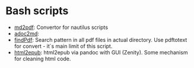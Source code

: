 
Bash scripts
============

* [md2pdf](md2pdf.sh): Convertor for nautilus scripts
* [adoc2md](adoc2md.sh):
* [findPdf](findPdf.sh):  Search pattern in all pdf files in actual directory. Use pdftotext for convert - it`s main limit of this script. 
* [html2epub](html2epub.sh): html2epub via pandoc with GUI (Zenity). Some mechanism for cleaning html code.

